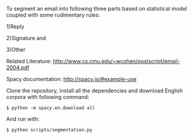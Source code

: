 To segment an email into following three parts based on statistical model coupled with
some rudimentary rules: 


1)Reply 

2)Signature and 

3)Other


Related Literature: http://www.cs.cmu.edu/~wcohen/postscript/email-2004.pdf

Spacy documentation: http://spacy.io/#example-use


Clone the repository, install all the dependencies and download English corpora with following command:
	
	$ python -m spacy.en.download all

And run with:

	$ python scripts/segmentation.py